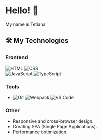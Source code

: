 
# Hello! 👋

My name is Tetiana

## 🛠️ My Technologies

### Frontend
 ![HTML](https://img.shields.io/badge/HTML-E34F26?style=for-the-badge&logo=html5&logoColor=white)  ![CSS](https://img.shields.io/badge/CSS-1572B6?style=for-the-badge&logo=css3&logoColor=white)  
 ![JavaScript](https://img.shields.io/badge/JavaScript-F7DF1E?style=for-the-badge&logo=javascript&logoColor=black)  ![TypeScript](https://img.shields.io/badge/TypeScript-007ACC?style=for-the-badge&logo=typescript&logoColor=white) 

### Tools
- ![Git](https://img.shields.io/badge/Git-F05032?style=for-the-badge&logo=git&logoColor=white)  ![Webpack](https://img.shields.io/badge/Webpack-8DD6F9?style=for-the-badge&logo=webpack&logoColor=black)  ![VS Code](https://img.shields.io/badge/VS_Code-007ACC?style=for-the-badge&logo=visual-studio-code&logoColor=white)
### Other
- Responsive and cross-browser design.
- Creating SPA (Single Page Applications).
- Performance optimization.



